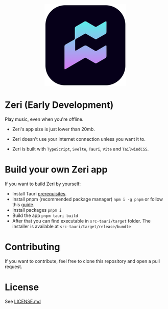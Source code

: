 <div align="center">
  <img width="256px" height="256px" src="src-tauri/icons/128x128%402x.png" />
</div>

# Zeri (Early Development)

Play music, even when you're offline.

- Zeri's app size is just lower than 20mb.

- Zeri doesn't use your internet connection unless you want it to.

- Zeri is built with `TypeScript`, `Svelte`, `Tauri`, `Vite` and `TailwindCSS`.

# Build your own Zeri app

If you want to build Zeri by yourself:

- Install Tauri [prerequisites](https://tauri.app/v1/guides/getting-started/prerequisites).
- Install pnpm (recommended package manager) `npm i -g pnpm` or follow this [guide](https://pnpm.io/installation).
- Install packages `pnpm i`
- Build the app `pnpm tauri build`
- After that you can find executable in `src-tauri/target` folder. The installer is available at `src-tauri/target/release/bundle`

# Contributing

If you want to contribute, feel free to clone this repository and open a pull request.

# License

See [LICENSE.md](/LICENSE.md)
